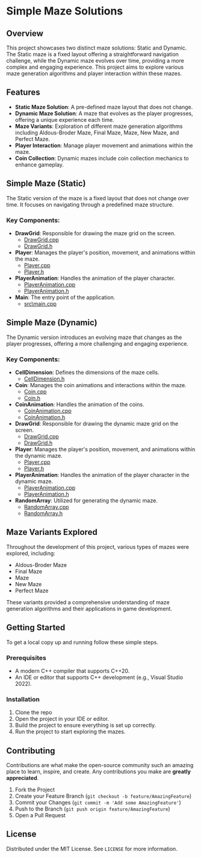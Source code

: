 # Simple Maze Solutions

## Overview

This project showcases two distinct maze solutions: Static and Dynamic. The Static maze is a fixed layout offering a straightforward navigation challenge, while the Dynamic maze evolves over time, providing a more complex and engaging experience. This project aims to explore various maze generation algorithms and player interaction within these mazes.

## Features

- **Static Maze Solution**: A pre-defined maze layout that does not change.
- **Dynamic Maze Solution**: A maze that evolves as the player progresses, offering a unique experience each time.
- **Maze Variants**: Exploration of different maze generation algorithms including Aldous-Broder Maze, Final Maze, Maze, New Maze, and Perfect Maze.
- **Player Interaction**: Manage player movement and animations within the maze.
- **Coin Collection**: Dynamic mazes include coin collection mechanics to enhance gameplay.

## Simple Maze (Static)

The Static version of the maze is a fixed layout that does not change over time. It focuses on navigating through a predefined maze structure.

### Key Components:

- **DrawGrid**: Responsible for drawing the maze grid on the screen.
  - [DrawGrid.cpp](#simple-maze-(static)\drawgrid.cpp-context)
  - [DrawGrid.h](#simple-maze-(static)\drawgrid.h-context)
- **Player**: Manages the player's position, movement, and animations within the maze.
  - [Player.cpp](#simple-maze-(static)\player.cpp-context)
  - [Player.h](#simple-maze-(static)\player.h-context)
- **PlayerAnimation**: Handles the animation of the player character.
  - [PlayerAnimation.cpp](#simple-maze-(static)\playeranimation.cpp-context)
  - [PlayerAnimation.h](#simple-maze-(static)\playeranimation.h-context)
- **Main**: The entry point of the application.
  - [src\main.cpp](#simple-maze-(static)\src\main.cpp-context)

## Simple Maze (Dynamic)

The Dynamic version introduces an evolving maze that changes as the player progresses, offering a more challenging and engaging experience.

### Key Components:

- **CellDimension**: Defines the dimensions of the maze cells.
  - [CellDimension.h](#celldimension.h-context)
- **Coin**: Manages the coin animations and interactions within the maze.
  - [Coin.cpp](#coin.cpp-context)
  - [Coin.h](#coin.h-context)
- **CoinAnimation**: Handles the animation of the coins.
  - [CoinAnimation.cpp](#coinanimation.cpp-context)
  - [CoinAnimation.h](#coinanimation.h-context)
- **DrawGrid**: Responsible for drawing the dynamic maze grid on the screen.
  - [DrawGrid.cpp](#simple-maze-(dynamic)\drawgrid.cpp-context)
  - [DrawGrid.h](#simple-maze-(dynamic)\drawgrid.h-context)
- **Player**: Manages the player's position, movement, and animations within the dynamic maze.
  - [Player.cpp](#simple-maze-(dynamic)\player.cpp-context)
  - [Player.h](#simple-maze-(dynamic)\player.h-context)
- **PlayerAnimation**: Handles the animation of the player character in the dynamic maze.
  - [PlayerAnimation.cpp](#simple-maze-(dynamic)\playeranimation.cpp-context)
  - [PlayerAnimation.h](#simple-maze-(dynamic)\playeranimation.h-context)
- **RandomArray**: Utilized for generating the dynamic maze.
  - [RandomArray.cpp](#randomarray.cpp-context)
  - [RandomArray.h](#randomarray.h-context)

## Maze Variants Explored

Throughout the development of this project, various types of mazes were explored, including:

- Aldous-Broder Maze
- Final Maze
- Maze
- New Maze
- Perfect Maze

These variants provided a comprehensive understanding of maze generation algorithms and their applications in game development.

## Getting Started

To get a local copy up and running follow these simple steps.

### Prerequisites

- A modern C++ compiler that supports C++20.
- An IDE or editor that supports C++ development (e.g., Visual Studio 2022).

### Installation

1. Clone the repo
2. Open the project in your IDE or editor.
3. Build the project to ensure everything is set up correctly.
4. Run the project to start exploring the mazes.

## Contributing

Contributions are what make the open-source community such an amazing place to learn, inspire, and create. Any contributions you make are **greatly appreciated**.

1. Fork the Project
2. Create your Feature Branch (`git checkout -b feature/AmazingFeature`)
3. Commit your Changes (`git commit -m 'Add some AmazingFeature'`)
4. Push to the Branch (`git push origin feature/AmazingFeature`)
5. Open a Pull Request

## License

Distributed under the MIT License. See `LICENSE` for more information.

